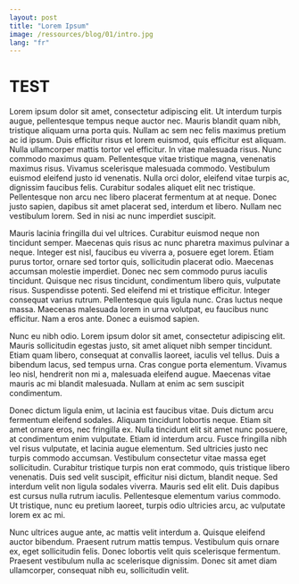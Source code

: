 ```yaml
---
layout: post
title: "Lorem Ipsum"
image: /ressources/blog/01/intro.jpg
lang: "fr"
---
```


# TEST


Lorem ipsum dolor sit amet, consectetur adipiscing elit. Ut interdum turpis augue, pellentesque tempus neque auctor nec. Mauris blandit quam nibh, tristique aliquam urna porta quis. Nullam ac sem nec felis maximus pretium ac id ipsum. Duis efficitur risus et lorem euismod, quis efficitur est aliquam. Nulla ullamcorper mattis tortor vel efficitur. In vitae malesuada risus. Nunc commodo maximus quam. Pellentesque vitae tristique magna, venenatis maximus risus. Vivamus scelerisque malesuada commodo. Vestibulum euismod eleifend justo id venenatis. Nulla orci dolor, eleifend vitae turpis ac, dignissim faucibus felis. Curabitur sodales aliquet elit nec tristique. Pellentesque non arcu nec libero placerat fermentum at at neque. Donec justo sapien, dapibus sit amet placerat sed, interdum et libero. Nullam nec vestibulum lorem. Sed in nisi ac nunc imperdiet suscipit.

Mauris lacinia fringilla dui vel ultrices. Curabitur euismod neque non tincidunt semper. Maecenas quis risus ac nunc pharetra maximus pulvinar a neque. Integer est nisl, faucibus eu viverra a, posuere eget lorem. Etiam purus tortor, ornare sed tortor quis, sollicitudin placerat odio. Maecenas accumsan molestie imperdiet. Donec nec sem commodo purus iaculis tincidunt. Quisque nec risus tincidunt, condimentum libero quis, vulputate risus. Suspendisse potenti. Sed eleifend mi et tristique efficitur. Integer consequat varius rutrum. Pellentesque quis ligula nunc. Cras luctus neque massa. Maecenas malesuada lorem in urna volutpat, eu faucibus nunc efficitur. Nam a eros ante. Donec a euismod sapien.

Nunc eu nibh odio. Lorem ipsum dolor sit amet, consectetur adipiscing elit. Mauris sollicitudin egestas justo, sit amet aliquet nibh semper tincidunt. Etiam quam libero, consequat at convallis laoreet, iaculis vel tellus. Duis a bibendum lacus, sed tempus urna. Cras congue porta elementum. Vivamus leo nisl, hendrerit non mi a, malesuada eleifend augue. Maecenas vitae mauris ac mi blandit malesuada. Nullam at enim ac sem suscipit condimentum.

Donec dictum ligula enim, ut lacinia est faucibus vitae. Duis dictum arcu fermentum eleifend sodales. Aliquam tincidunt lobortis neque. Etiam sit amet ornare eros, nec fringilla ex. Nulla tincidunt elit sit amet nunc posuere, at condimentum enim vulputate. Etiam id interdum arcu. Fusce fringilla nibh vel risus vulputate, et lacinia augue elementum. Sed ultricies justo nec turpis commodo accumsan. Vestibulum consectetur vitae massa eget sollicitudin. Curabitur tristique turpis non erat commodo, quis tristique libero venenatis. Duis sed velit suscipit, efficitur nisi dictum, blandit neque. Sed interdum velit non ligula sodales viverra. Mauris sed elit elit. Duis dapibus est cursus nulla rutrum iaculis. Pellentesque elementum varius commodo. Ut tristique, nunc eu pretium laoreet, turpis odio ultricies arcu, ac vulputate lorem ex ac mi.

Nunc ultrices augue ante, ac mattis velit interdum a. Quisque eleifend auctor bibendum. Praesent rutrum mattis tempus. Vestibulum quis ornare ex, eget sollicitudin felis. Donec lobortis velit quis scelerisque fermentum. Praesent vestibulum nulla ac scelerisque dignissim. Donec sit amet diam ullamcorper, consequat nibh eu, sollicitudin velit. 